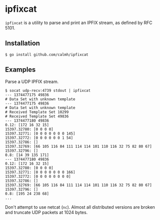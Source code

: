 ipfixcat
========

`ipfixcat` is a utility to parse and print an IPFIX stream, as defined by
RFC 5101.

Installation
------------

    $ go install github.com/calmh/ipfixcat

Examples
--------

Parse a UDP IPFIX stream.

    $ socat udp-recv:4739 stdout | ipfixcat
    --- 1374477175 49836
    # Data Set with unknown template
    --- 1374477175 49836
    # Data Set with unknown template
    # Received Template Set 10299
    # Received Template Set 49836
    --- 1374477180 49836
    0.12: [172 16 32 15]
    15397.32780: [0 0 0 0]
    15397.32771: [0 0 0 0 0 0 0 145]
    15397.32772: [0 0 0 0 0 0 1 54]
    15397.32786: []
    15397.32769: [66 105 116 84 111 114 114 101 110 116 32 75 82 80 67]
    15397.32796: []
    0.8: [14 39 135 171]
    --- 1374477180 49836
    0.12: [172 16 32 15]
    15397.32780: [0 0 0 0]
    15397.32771: [0 0 0 0 0 0 0 166]
    15397.32772: [0 0 0 0 0 0 0 0]
    15397.32786: []
    15397.32769: [66 105 116 84 111 114 114 101 110 116 32 75 82 80 67]
    15397.32796: []
    0.8: [195 24 238 68]
    ...

Don't attempt to use netcat (`nc`). Almost all distributed versions are
broken and truncate UDP packets at 1024 bytes.
